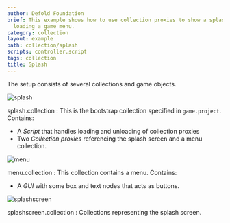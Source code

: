 ```yaml
---
author: Defold Foundation
brief: This example shows how to use collection proxies to show a splash screen while
  loading a game menu.
category: collection
layout: example
path: collection/splash
scripts: controller.script
tags: collection
title: Splash
---
```



The setup consists of several collections and game objects.

![splash](splash.png)

splash.collection
: This is the bootstrap collection specified in `game.project`. Contains:
  - A *Script* that handles loading and unloading of collection proxies
  - Two *Collection proxies* referencing the splash screen and a menu collection.

![menu](menu.png)

menu.collection
: This collection contains a menu. Contains:
  - A *GUI* with some box and text nodes that acts as buttons.

![splashscreen](splashscreen.png)

splashscreen.collection
: Collections representing the splash screen.
